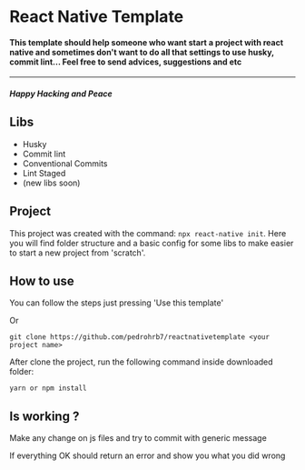 # React Native Template


#### This template should help someone who want start a project with react native and sometimes don't want to do all that settings to use husky, commit lint... Feel free to send advices, suggestions and etc
---------------------------------------------------------------

##### Happy Hacking and Peace


## Libs
  - Husky
  - Commit lint
  - Conventional Commits
  - Lint Staged
  - (new libs soon)

## Project
This project was created with the command:
  ```npx react-native init```. Here you will find folder structure and a basic config for some libs to make easier to start a new project from 'scratch'.

## How to use

You can follow the steps just pressing 'Use this template'

Or

`git clone https://github.com/pedrohrb7/reactnativetemplate <your project name>`

After clone the project, run the following command inside downloaded folder:

`yarn or npm install`

## Is working ?

Make any change on js files and try to commit with generic message

If everything OK should return an error and show you what you did wrong
